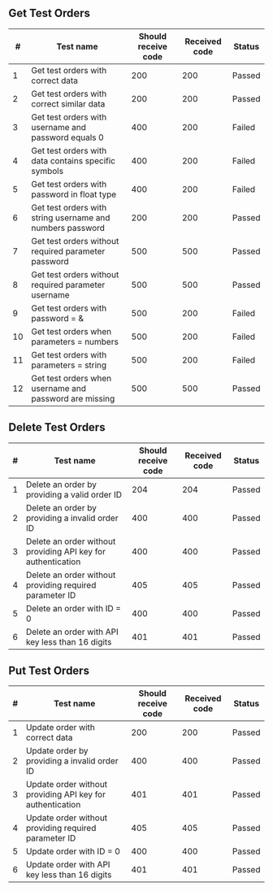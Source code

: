 ## Get Test Orders

| #   | Test name                                                 | Should receive code | Received code | Status |
| --- | --------------------------------------------------------- | ------------------- | ------------- | ------ |
| 1   | Get test orders with correct data                         | 200                 | 200           | Passed |
| 2   | Get test orders with correct similar data                 | 200                 | 200           | Passed |
| 3   | Get test orders with username and password equals 0       | 400                 | 200           | Failed |
| 4   | Get test orders with data contains specific symbols       | 400                 | 200           | Failed |
| 5   | Get test orders with password in float type               | 400                 | 200           | Failed |
| 6   | Get test orders with string username and numbers password | 200                 | 200           | Passed |
| 7   | Get test orders without required parameter password       | 500                 | 500           | Passed |
| 8   | Get test orders without required parameter username       | 500                 | 500           | Passed |
| 9   | Get test orders with password = &                         | 500                 | 200           | Failed |
| 10  | Get test orders when parameters = numbers                 | 500                 | 200           | Failed |
| 11  | Get test orders with parameters = string                  | 500                 | 200           | Failed |
| 12  | Get test orders when username and password are missing    | 500                 | 500           | Passed |

## Delete Test Orders

| #   | Test name                                                    | Should receive code | Received code | Status |
| --- | ------------------------------------------------------------ | ------------------- | ------------- | ------ |
| 1   | Delete an order by providing a valid order ID                | 204                 | 204           | Passed |
| 2   | Delete an order by providing a invalid order ID              | 400                 | 400           | Passed |
| 3   | Delete an order without providing API key for authentication | 400                 | 400           | Passed |
| 4   | Delete an order without providing required parameter ID      | 405                 | 405           | Passed |
| 5   | Delete an order with ID = 0                                  | 400                 | 400           | Passed |
| 6   | Delete an order with API key less than 16 digits             | 401                 | 401           | Passed |

## Put Test Orders

| #   | Test name                                                 | Should receive code | Received code | Status |
| --- | --------------------------------------------------------- | ------------------- | ------------- | ------ |
| 1   | Update order with correct data                            | 200                 | 200           | Passed |
| 2   | Update order by providing a invalid order ID              | 400                 | 400           | Passed |
| 3   | Update order without providing API key for authentication | 401                 | 401           | Passed |
| 4   | Update order without providing required parameter ID      | 405                 | 405           | Passed |
| 5   | Update order with ID = 0                                  | 400                 | 400           | Passed |
| 6   | Update order with API key less than 16 digits             | 401                 | 401           | Passed |
